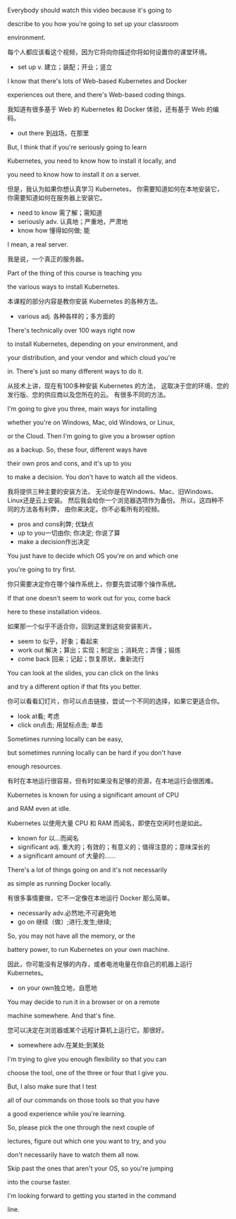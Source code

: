 Everybody should watch this video because it's going to

describe to you how you're going to set up your classroom

environment.

每个人都应该看这个视频，因为它将向你描述你将如何设置你的课堂环境。
* set up v. 建立；装配；开业；竖立

I know that there's lots of Web-based Kubernetes and Docker

experiences out there, and there's Web-based coding things.

我知道有很多基于 Web 的 Kubernetes 和 Docker 体验，还有基于 Web 的编码。
* out there 到战场，在那里

But, I think that if you're seriously going to learn

Kubernetes, you need to know how to install it locally, and

you need to know how to install it on a server.

但是，我认为如果你想认真学习 Kubernetes，
你需要知道如何在本地安装它，
你需要知道如何在服务器上安装它。
* need to know 需了解；需知道
* seriously adv. 认真地；严重地，严肃地
* know how 懂得如何做; 能

I mean, a real server.

我是说，一个真正的服务器。

Part of the thing of this course is teaching you

the various ways to install Kubernetes.

本课程的部分内容是教你安装 Kubernetes 的各种方法。
* various adj. 各种各样的；多方面的

There's technically over 100 ways right now

to install Kubernetes, depending on your environment, and

your distribution, and your vendor and which cloud you're

in. There's just so many different ways to do it.

从技术上讲，现在有100多种安装 Kubernetes 的方法，
这取决于您的环境、您的发行版、您的供应商以及您所在的云。
有很多不同的方法。

I'm going to give you three, main ways for installing

whether you're on Windows, Mac, old Windows, or Linux,

or the Cloud. Then I'm going to give you a browser option

as a backup. So, these four, different ways have

their own pros and cons, and it's up to you

to make a decision. You don't have to watch all the videos.

我将提供三种主要的安装方法，
无论你是在Windows、Mac、旧Windows、Linux还是云上安装。
然后我会给你一个浏览器选项作为备份。
所以，这四种不同的方法各有利弊，
由你来决定。你不必看所有的视频。
* pros and cons利弊; 优缺点
* up to you一切由你; 你决定; 你说了算
* make a decision作出决定

You just have to decide which OS you're on and which one

you're going to try first.

你只需要决定你在哪个操作系统上，你要先尝试哪个操作系统。

If that one doesn't seem to work out for you, come back

here to these installation videos.

如果那一个似乎不适合你，回到这里到这些安装影片。
* seem to 似乎，好象；看起来
* work out 解决；算出；实现；制定出；消耗完；弄懂；锻炼
* come back 回来；记起；恢复原状，重新流行

You can look at the slides, you can click on the links

and try a different option if that fits you better.

你可以看看幻灯片，你可以点击链接，尝试一个不同的选择，如果它更适合你。
* look at看; 考虑
* click on点击; 用鼠标点击; 单击

Sometimes running locally can be easy,

but sometimes running locally can be hard if you don't have

enough resources.

有时在本地运行很容易，但有时如果没有足够的资源，在本地运行会很困难。

Kubernetes is known for using a significant amount of CPU

and RAM even at idle.

Kubernetes 以使用大量 CPU 和 RAM 而闻名，即使在空闲时也是如此。
* known for 以…而闻名
* significant adj. 重大的；有效的；有意义的；值得注意的；意味深长的
* a significant amount of  大量的……

There's a lot of things going on and it's not necessarily

as simple as running Docker locally.

有很多事情要做，它不一定像在本地运行 Docker 那么简单。
* necessarily adv.必然地;不可避免地
* go on 继续（做）;进行;发生;继续;

So, you may not have all the memory, or the

battery power, to run Kubernetes on your own machine.

因此，你可能没有足够的内存，或者电池电量在你自己的机器上运行 Kubernetes。
* on your own独立地，自愿地

You may decide to run it in a browser or on a remote

machine somewhere. And that's fine.

您可以决定在浏览器或某个远程计算机上运行它。那很好。
* somewhere adv.在某处;到某处

I'm trying to give you enough flexibility so that you can

choose the tool, one of the three or four that I give you.

But, I also make sure that I test

all of our commands on those tools so that you have

a good experience while you're learning.

So, please pick the one through the next couple of

lectures, figure out which one you want to try, and you

don't necessarily have to watch them all now.

Skip past the ones that aren't your OS, so you're jumping

into the course faster.

I'm looking forward to getting you started in the command

line.

